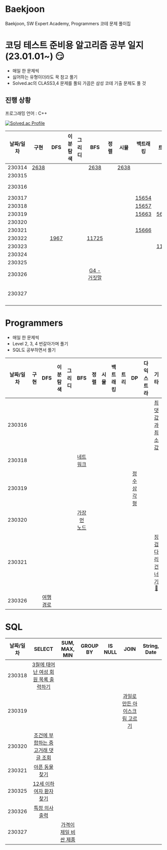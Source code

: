 # Baekjoon
Baekjoon, SW Expert Academy, Programmers 코테 문제 풀이집

# 코딩 테스트 준비용 알고리즘 공부 일지 (23.01.01~) :smirk:
- 매일 한 문제씩
- 싫어하는 유형이더라도 꾹 참고 풀기
- Solved.ac의 CLASS3,4 문제를 풀되 가끔은 삼성 코테 기출 문제도 풀 것

## 진행 상황 

프로그래밍 언어 : C++

[![Solved.ac Profile](http://mazassumnida.wtf/api/v2/generate_badge?boj=luna7182)](https://solved.ac/luna7182/)

|날짜/일차|구현|DFS|이분탐색|그리디|BFS|정렬|시뮬|백트래킹|트리|DP|다익스트라|
|:--:|:--:|:--:|:--:|:--:|:--:|:--:|:--:|:--:|:--:|:--:|:--:|
|230314|[2638](https://www.acmicpc.net/problem/2638) | |||[2638](https://www.acmicpc.net/problem/2638)||[2638](https://www.acmicpc.net/problem/2638)|||||
|230315|||||||||||[11779](https://www.acmicpc.net/problem/11779)|
|230316|||||||||||[1504](https://www.acmicpc.net/problem/1504) [🔑](https://velog.io/@luna7182/Baekjoon-1504.-%ED%8A%B9%EC%A0%95%ED%95%9C-%EC%B5%9C%EB%8B%A8-%EA%B2%BD%EB%A1%9C)|
|230317||||||||[15654](https://www.acmicpc.net/problem/15654)||||
|230318||||||||[15657](https://www.acmicpc.net/problem/15657)||||
|230319||||||||[15663](https://www.acmicpc.net/problem/15663)|[5639](https://www.acmicpc.net/problem/5639)||[1753](https://www.acmicpc.net/problem/1753)|
|230320||||||||||[2096](https://www.acmicpc.net/problem/2096)||
|230321||||||||[15666](https://www.acmicpc.net/problem/15666)|||[1916](https://www.acmicpc.net/problem/1916)|
|230322||[1967](https://www.acmicpc.net/problem/1967)|||[11725](https://www.acmicpc.net/problem/11725)|||||||
|230323|||||||||[1167](https://www.acmicpc.net/problem/1167)|||
|230324||||||||||[11660](https://www.acmicpc.net/problem/11660)||
|230325||||||||||[1932](https://www.acmicpc.net/problem/1932)||
|230326|||||[G4 - 거짓말](https://www.acmicpc.net/problem/1043)|||||||
|230327||||||||||[S1 - RGB거리](https://www.acmicpc.net/problem/1149)|[G3 - 파티](https://www.acmicpc.net/problem/1238)|


# Programmers
- 매일 한 문제씩
- Level 2, 3, 4 번갈아가며 풀기
- SQL도 공부하면서 풀기

|날짜/일차|구현|DFS|이분탐색|그리디|BFS|정렬|시뮬|백트래킹|트리|DP|다익스트라|기타|
|:--:|:--:|:--:|:--:|:--:|:--:|:--:|:--:|:--:|:--:|:--:|:--:|:--:|
|230316||||||||||||[최댓값과 최소값](https://school.programmers.co.kr/learn/courses/30/lessons/12939)|
|230318|||||[네트워크](https://school.programmers.co.kr/learn/courses/30/lessons/43162)||||||||
|230319||||||||||[정수삼각형](https://school.programmers.co.kr/learn/courses/30/lessons/43105)|||
|230320|||||[가장 먼 노드](https://school.programmers.co.kr/learn/courses/30/lessons/49189)||||||||
|230321||||||||||||[징검다리 건너기](https://school.programmers.co.kr/learn/courses/30/lessons/64062) [🔑](https://velog.io/@luna7182/%ED%94%84%EB%A1%9C%EA%B7%B8%EB%9E%98%EB%A8%B8%EC%8A%A4-%EC%A7%95%EA%B2%80%EB%8B%A4%EB%A6%AC-%EA%B1%B4%EB%84%88%EA%B8%B0)|
|230326||[여행경로](https://school.programmers.co.kr/learn/courses/30/lessons/43164)|||||||||||

# SQL
|날짜/일차|SELECT|SUM, MAX, MIN|GROUP BY|IS NULL|JOIN|String, Date|
|:--:|:--:|:--:|:--:|:--:|:--:|:--:|
|230318|[3월에 태어난 여성 회원 목록 출력하기](https://school.programmers.co.kr/learn/courses/30/lessons/131120)||||||
|230319|||||[과일로 만든 아이스크림 고르기](https://school.programmers.co.kr/learn/courses/30/lessons/133025)||
|230320|[조건에 부합하는 중고거래 댓글 조회](https://school.programmers.co.kr/learn/courses/30/lessons/164673)||||||
|230321|[아픈 동물 찾기](https://school.programmers.co.kr/learn/courses/30/lessons/59036)||||||
|230325|[12세 이하 여자 환자 찾기](https://school.programmers.co.kr/learn/courses/30/lessons/132201)||||||
|230326|[특정 의사 출력](https://school.programmers.co.kr/learn/courses/30/lessons/132203)||||||
|230327||[가격이 제일 비싼 제품](https://school.programmers.co.kr/learn/courses/30/lessons/131115)|||||
